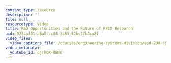 ```yaml
---
content_type: resource
description: ''
file: null
resourcetype: Video
title: R&D Opportunities and the Future of RFID Research
uid: 923caf81-a6a5-cc84-3b83-82bc37b3ca8f
video_files:
  video_captions_file: /courses/engineering-systems-division/esd-290-special-topics-in-supply-chain-management-spring-2005/conference-videos/rfid-research/djrhQK-dBx0.vtt
video_metadata:
  youtube_id: djrhQK-dBx0
---
```

